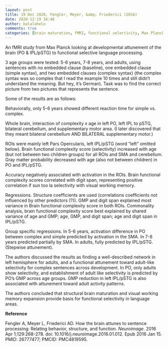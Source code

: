 ```yaml
---
layout: post
title: 19 Dec 2020, Fengler, Meyer, &amp; Friederici (2016)
date: 2020-12-19 16:48
author: balalahelo
comments: true
categories: [brain maturation, fMRI, functional selectivity, Max Planck, 未分类]
---
```

<!-- wp:paragraph -->
<p>An fMRI study from Max Planck looking at developmental attunement of the brain (PO &amp; IPL/pSTG) to functional selective language processing.</p>
<!-- /wp:paragraph -->

<!-- wp:paragraph -->
<p>3 age groups were tested: 5-6 years, 7-8 years, and adults, using sentences with no embedded clause (baseline), one embedded clause (simple syntax), and two embedded clauses (complex syntax) (the complex syntax was so complex that I read the example 10 times and still didn’t understand the meaning. But hey, it’s German). Task was to find the correct picture from two pictures that represents the sentence.</p>
<!-- /wp:paragraph -->

<!-- wp:paragraph -->
<p>Some of the results are as follows:</p>
<!-- /wp:paragraph -->

<!-- wp:paragraph -->
<p>Behaviorally, only 5-6 years showed different reaction time for simple vs. complex.</p>
<!-- /wp:paragraph -->

<!-- wp:paragraph -->
<p>Whole brain, interaction of complexity x age in left PO, left IPL to pSTG, bilateral cerebellum, and supplementary motor area. (I later discovered that they meant bilateral cerebellum AND BILATERAL supplementary motor.)</p>
<!-- /wp:paragraph -->

<!-- wp:paragraph -->
<p>ROIs were mainly left Pars Opercularis, left IPL/pSTG (word “left” omitted below). Brain functional complexity score (selectivity) increased with age (but not between two children groups) for all ROIs and SMA and cerebellum. Gray matter probability decreased with age (also not between children) in PO and IPL/pSTG. </p>
<!-- /wp:paragraph -->

<!-- wp:paragraph -->
<p>Accuracy negatively associated with activation in the ROIs. Brain functional complexity scores correlated with digit span, representing positive correlation if sun too la selectivity with visual working memory.</p>
<!-- /wp:paragraph -->

<!-- wp:paragraph -->
<p>Regressions. Structure coefficients are used (correlations coefficients not influenced by other predictors (?)). GMP and digit span explained most variance in Brain functional complexity score in both ROIs. Commonality analysis, brain functional complexity score best explained by shared variance of age and GMP; age, GMP, and digit span; age and digit span in IPL/pSTG. </p>
<!-- /wp:paragraph -->

<!-- wp:paragraph -->
<p>Group specific regressions. In 5-6 years, activation difference in PO between complex and simple predicted by activation in the SMA. In 7-8 years predicted partially by SMA. In adults, fully predicted by IPL/pSTG. (Stepwise attunement).</p>
<!-- /wp:paragraph -->

<!-- wp:paragraph -->
<p>The authors discussed the results as finding a well-described network in left hemisphere for adults, and a functional attunement toward adult-like selectivity for complex sentences across development. In PO, only adults show selectivity, and establishment of adult like selectivity is predicted by PO’s GMP across age groups. GMP reduction in left IPL/pSTG is also associated with attunement toward adult activity patterns.</p>
<!-- /wp:paragraph -->

<!-- wp:paragraph -->
<p>The authors concluded that structural brain maturation and visual working memory expansion provide basis for functional selectivity in language areas.</p>
<!-- /wp:paragraph -->

<!-- wp:paragraph -->
<p><strong>Reference</strong></p>
<!-- /wp:paragraph -->

<!-- wp:paragraph -->
<p>Fengler A, Meyer L, Friederici AD. How the brain attunes to sentence processing: Relating behavior, structure, and function. <em>Neuroimage</em>. 2016 Apr 1;129:268-278. doi: 10.1016/j.neuroimage.2016.01.012. Epub 2016 Jan 15. PMID: 26777477; PMCID: PMC4819595.</p>
<!-- /wp:paragraph -->
